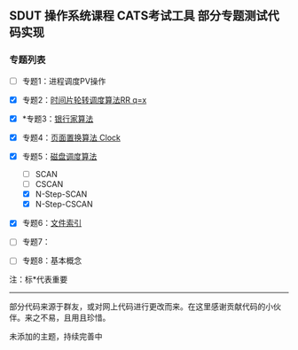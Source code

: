 ## SDUT  操作系统课程 CATS考试工具  部分专题测试代码实现



### 专题列表

- [ ] 专题1：进程调度PV操作
- [x] 专题2：[时间片轮转调度算法RR q=x](subject-2-RR)
- [x] *专题3：[银行家算法](subject-3-Banker)
- [x] 专题4：[页面置换算法 Clock](subject-4-Clock)
- [x] 专题5：[磁盘调度算法](subject-5-Disk)
  - [ ] SCAN
  - [ ] CSCAN
  - [x] N-Step-SCAN
  - [x] N-Step-CSCAN
- [x] 专题6：[文件索引](subject-6-FileIndex)
- [ ] 专题7：
- [ ] 专题8：基本概念



注：标*代表重要

<hr>

部分代码来源于群友，或对网上代码进行更改而来。在这里感谢贡献代码的小伙伴。来之不易，且用且珍惜。

未添加的主题，持续完善中






